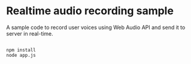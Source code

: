 # Realtime audio recording sample

A sample code to record user voices using Web Audio API and send it to server in real-time.


##

```
npm install
node app.js
```

